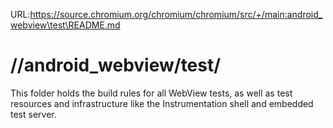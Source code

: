 URL:https://source.chromium.org/chromium/chromium/src/+/main:android_webview\test\README.md
# //android\_webview/test/

This folder holds the build rules for all WebView tests, as well as test
resources and infrastructure like the Instrumentation shell and embedded test
server.
